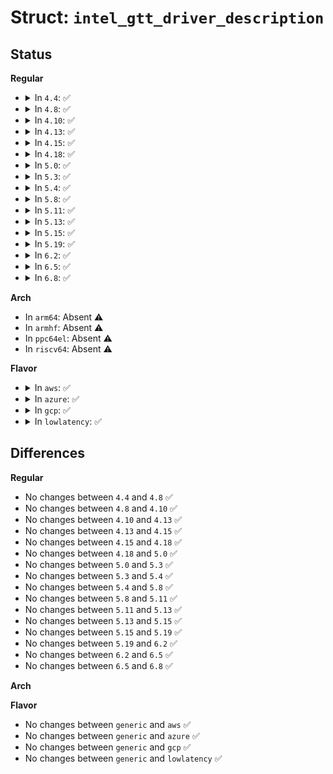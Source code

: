 # Struct: <code>intel_gtt_driver_description</code>

## Status
<b>Regular</b>
<ul>
<li>
<details>
<summary>In <code>4.4</code>: ✅</summary>

```c
struct intel_gtt_driver_description {
    unsigned int gmch_chip_id;
    char *name;
    const struct intel_gtt_driver *gtt_driver;
};
```
</details>
</li>
<li>
<details>
<summary>In <code>4.8</code>: ✅</summary>

```c
struct intel_gtt_driver_description {
    unsigned int gmch_chip_id;
    char *name;
    const struct intel_gtt_driver *gtt_driver;
};
```
</details>
</li>
<li>
<details>
<summary>In <code>4.10</code>: ✅</summary>

```c
struct intel_gtt_driver_description {
    unsigned int gmch_chip_id;
    char *name;
    const struct intel_gtt_driver *gtt_driver;
};
```
</details>
</li>
<li>
<details>
<summary>In <code>4.13</code>: ✅</summary>

```c
struct intel_gtt_driver_description {
    unsigned int gmch_chip_id;
    char *name;
    const struct intel_gtt_driver *gtt_driver;
};
```
</details>
</li>
<li>
<details>
<summary>In <code>4.15</code>: ✅</summary>

```c
struct intel_gtt_driver_description {
    unsigned int gmch_chip_id;
    char *name;
    const struct intel_gtt_driver *gtt_driver;
};
```
</details>
</li>
<li>
<details>
<summary>In <code>4.18</code>: ✅</summary>

```c
struct intel_gtt_driver_description {
    unsigned int gmch_chip_id;
    char *name;
    const struct intel_gtt_driver *gtt_driver;
};
```
</details>
</li>
<li>
<details>
<summary>In <code>5.0</code>: ✅</summary>

```c
struct intel_gtt_driver_description {
    unsigned int gmch_chip_id;
    char *name;
    const struct intel_gtt_driver *gtt_driver;
};
```
</details>
</li>
<li>
<details>
<summary>In <code>5.3</code>: ✅</summary>

```c
struct intel_gtt_driver_description {
    unsigned int gmch_chip_id;
    char *name;
    const struct intel_gtt_driver *gtt_driver;
};
```
</details>
</li>
<li>
<details>
<summary>In <code>5.4</code>: ✅</summary>

```c
struct intel_gtt_driver_description {
    unsigned int gmch_chip_id;
    char *name;
    const struct intel_gtt_driver *gtt_driver;
};
```
</details>
</li>
<li>
<details>
<summary>In <code>5.8</code>: ✅</summary>

```c
struct intel_gtt_driver_description {
    unsigned int gmch_chip_id;
    char *name;
    const struct intel_gtt_driver *gtt_driver;
};
```
</details>
</li>
<li>
<details>
<summary>In <code>5.11</code>: ✅</summary>

```c
struct intel_gtt_driver_description {
    unsigned int gmch_chip_id;
    char *name;
    const struct intel_gtt_driver *gtt_driver;
};
```
</details>
</li>
<li>
<details>
<summary>In <code>5.13</code>: ✅</summary>

```c
struct intel_gtt_driver_description {
    unsigned int gmch_chip_id;
    char *name;
    const struct intel_gtt_driver *gtt_driver;
};
```
</details>
</li>
<li>
<details>
<summary>In <code>5.15</code>: ✅</summary>

```c
struct intel_gtt_driver_description {
    unsigned int gmch_chip_id;
    char *name;
    const struct intel_gtt_driver *gtt_driver;
};
```
</details>
</li>
<li>
<details>
<summary>In <code>5.19</code>: ✅</summary>

```c
struct intel_gtt_driver_description {
    unsigned int gmch_chip_id;
    char *name;
    const struct intel_gtt_driver *gtt_driver;
};
```
</details>
</li>
<li>
<details>
<summary>In <code>6.2</code>: ✅</summary>

```c
struct intel_gtt_driver_description {
    unsigned int gmch_chip_id;
    char *name;
    const struct intel_gtt_driver *gtt_driver;
};
```
</details>
</li>
<li>
<details>
<summary>In <code>6.5</code>: ✅</summary>

```c
struct intel_gtt_driver_description {
    unsigned int gmch_chip_id;
    char *name;
    const struct intel_gtt_driver *gtt_driver;
};
```
</details>
</li>
<li>
<details>
<summary>In <code>6.8</code>: ✅</summary>

```c
struct intel_gtt_driver_description {
    unsigned int gmch_chip_id;
    char *name;
    const struct intel_gtt_driver *gtt_driver;
};
```
</details>
</li>
</ul>
<b>Arch</b>
<ul>
<li>
In <code>arm64</code>: Absent ⚠️
</li>
<li>
In <code>armhf</code>: Absent ⚠️
</li>
<li>
In <code>ppc64el</code>: Absent ⚠️
</li>
<li>
In <code>riscv64</code>: Absent ⚠️
</li>
</ul>
<b>Flavor</b>
<ul>
<li>
<details>
<summary>In <code>aws</code>: ✅</summary>

```c
struct intel_gtt_driver_description {
    unsigned int gmch_chip_id;
    char *name;
    const struct intel_gtt_driver *gtt_driver;
};
```
</details>
</li>
<li>
<details>
<summary>In <code>azure</code>: ✅</summary>

```c
struct intel_gtt_driver_description {
    unsigned int gmch_chip_id;
    char *name;
    const struct intel_gtt_driver *gtt_driver;
};
```
</details>
</li>
<li>
<details>
<summary>In <code>gcp</code>: ✅</summary>

```c
struct intel_gtt_driver_description {
    unsigned int gmch_chip_id;
    char *name;
    const struct intel_gtt_driver *gtt_driver;
};
```
</details>
</li>
<li>
<details>
<summary>In <code>lowlatency</code>: ✅</summary>

```c
struct intel_gtt_driver_description {
    unsigned int gmch_chip_id;
    char *name;
    const struct intel_gtt_driver *gtt_driver;
};
```
</details>
</li>
</ul>

## Differences
<b>Regular</b>
<ul>
<li>
No changes between <code>4.4</code> and <code>4.8</code> ✅
</li>
<li>
No changes between <code>4.8</code> and <code>4.10</code> ✅
</li>
<li>
No changes between <code>4.10</code> and <code>4.13</code> ✅
</li>
<li>
No changes between <code>4.13</code> and <code>4.15</code> ✅
</li>
<li>
No changes between <code>4.15</code> and <code>4.18</code> ✅
</li>
<li>
No changes between <code>4.18</code> and <code>5.0</code> ✅
</li>
<li>
No changes between <code>5.0</code> and <code>5.3</code> ✅
</li>
<li>
No changes between <code>5.3</code> and <code>5.4</code> ✅
</li>
<li>
No changes between <code>5.4</code> and <code>5.8</code> ✅
</li>
<li>
No changes between <code>5.8</code> and <code>5.11</code> ✅
</li>
<li>
No changes between <code>5.11</code> and <code>5.13</code> ✅
</li>
<li>
No changes between <code>5.13</code> and <code>5.15</code> ✅
</li>
<li>
No changes between <code>5.15</code> and <code>5.19</code> ✅
</li>
<li>
No changes between <code>5.19</code> and <code>6.2</code> ✅
</li>
<li>
No changes between <code>6.2</code> and <code>6.5</code> ✅
</li>
<li>
No changes between <code>6.5</code> and <code>6.8</code> ✅
</li>
</ul>
<b>Arch</b>
<ul>
</ul>
<b>Flavor</b>
<ul>
<li>
No changes between <code>generic</code> and <code>aws</code> ✅
</li>
<li>
No changes between <code>generic</code> and <code>azure</code> ✅
</li>
<li>
No changes between <code>generic</code> and <code>gcp</code> ✅
</li>
<li>
No changes between <code>generic</code> and <code>lowlatency</code> ✅
</li>
</ul>
